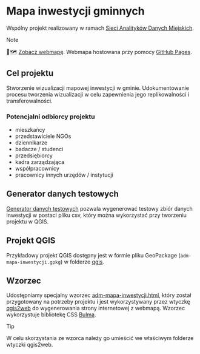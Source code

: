 # Mapa inwestycji gminnych

Wspólny projekt realizowany w ramach [Sieci Analityków Danych Miejskich](https://danemiejskie.pl/).

> [!Note]
> 🔎🗺️ [Zobacz webmapę](https://mchmurkowski.github.io/adm-mapa-inwestycji/).
> Webmapa hostowana przy pomocy [GitHub Pages](https://pages.github.com/).

## Cel projektu

Stworzenie wizualizacji mapowej inwestycji w gminie. Udokumentowanie procesu tworzenia wizualizacji w celu zapewnienia jego replikowalności i transferowalności.

### Potencjalni odbiorcy projektu

- mieszkańcy
- przedstawiciele NGOs
- dziennikarze
- badacze / studenci
- przedsiębiorcy
- kadra zarządzająca
- współpracownicy
- pracownicy innych urzędów / instytucji

## Generator danych testowych

[Generator danych testowych](generator/test-data-generator.ipynb) pozwala wygenerować testowy zbiór danych inwestycji w postaci pliku csv, który można wykorzystać przy tworzeniu projektu w QGIS.

## Projekt QGIS

Przykładowy projekt QGIS dostępny jest w formie pliku GeoPackage (`adm-mapa-inwestycji.gpkg`) w folderze [qgis](qgis/).

## Wzorzec

Udostępniamy specjalny wzorzec [adm-mapa-inwestycji.html](template/adm-mapa-inwestycji.html), który został przygotowany na potrzeby projektu i jest wykorzystywany przez wtyczkę [qgis2web](https://github.com/qgis2web/qgis2web) do wygenerowania strony internetowej z webmapą. Wzorzec wykorzystuje bibliotekę CSS [Bulma](https://bulma.io/).

> [!TIP]
> W celu skorzystania ze wzorca należy go umieścić we właściwym folderze wtyczki qgis2web.